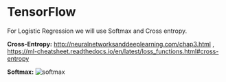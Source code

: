 # TensorFlow
For Logistic Regression we will use Softmax and Cross entropy.

**Cross-Entropy:** http://neuralnetworksanddeeplearning.com/chap3.html , https://ml-cheatsheet.readthedocs.io/en/latest/loss_functions.html#cross-entropy

**Softmax:** 
![softmax](https://user-images.githubusercontent.com/41232373/46350616-773ff480-c655-11e8-9e99-630dafefa756.PNG)
